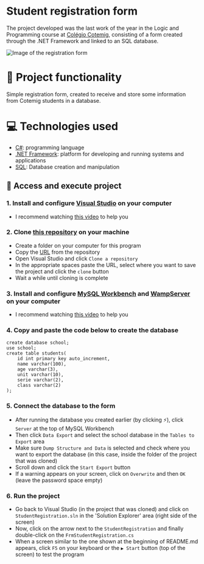 # Student registration form
The project developed was the last work of the year in the Logic and Programming course at [Colégio Cotemig](https://www.cotemig.com.br/), consisting of a form created through the .NET Framework and linked to an SQL database.

![Image of the registration form](https://user-images.githubusercontent.com/96635074/205149428-84593829-7b32-45b3-a85a-a391cf26d315.png)

# 🔨 Project functionality
Simple registration form, created to receive and store some information from Cotemig students in a database.

# 💻 Technologies used 
* [C#](https://learn.microsoft.com/pt-br/dotnet/csharp/): programming language
* [.NET Framework](https://learn.microsoft.com/pt-br/dotnet/framework/): platform for developing and running systems and applications
* [SQL](https://www.oracle.com/br/database/technologies/appdev/sql.html): Database creation and manipulation

## 📁 Access and execute project
### 1. Install and configure [Visual Studio](https://visualstudio.microsoft.com/pt-br/downloads/) on your computer
* I recommend watching [this video](https://www.youtube.com/watch?v=KKaDlo1I21Y) to help you

### 2. Clone [this repository](https://github.com/ArturColen/StudentRegistration) on your machine
* Create a folder on your computer for this program
* Copy the [URL](https://github.com/ArturColen/StudentRegistration.git) from the repository
* Open Visual Studio and click `Clone a repository`
* In the appropriate spaces paste the URL, select where you want to save the project and click the `clone` button
* Wait a while until cloning is complete

### 3. Install and configure [MySQL Workbench](https://www.mysql.com/products/workbench/) and [WampServer](https://www.youtube.com/watch?v=1cnXP8uw5gI) on your computer 
* I recommend watching [this video](https://youtu.be/a5ul8o76Hqw) to help you

### 4. Copy and paste the code below to create the database
```
create database school;
use school;
create table students(
	id int primary key auto_increment,
	name varchar(100),
	age varchar(3),
	unit varchar(10),
	serie varchar(2),
	class varchar(2)
);
```

### 5. Connect the database to the form
* After running the database you created earlier (by clicking ⚡), click `Server` at the top of MySQL Workbench
* Then click `Data Export` and select the school database in the `Tables to Export` area
* Make sure `Dump Structure and Data` is selected and check where you want to export the database (in this case, inside the folder of the project that was cloned)
* Scroll down and click the `Start Export` button
* If a warning appears on your screen, click on `Overwrite` and then `OK` (leave the password space empty)

### 6. Run the project
* Go back to Visual Studio (in the project that was cloned) and click on `StudentRegistration.sln` in the 'Solution Explorer' area (right side of the screen) 
* Now, click on the arrow next to the `StudentRegistration` and finally double-click on the `FrmStudentRegistration.cs`
* When a screen similar to the one shown at the beginning of README.md appears, click `F5` on your keyboard or the `▶️ Start` button (top of the screen) to test the program
